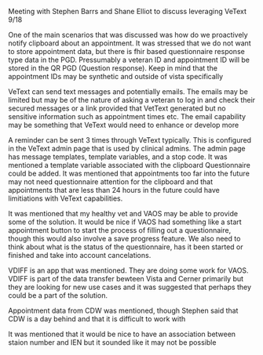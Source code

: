 
Meeting with Stephen Barrs and Shane Elliot to discuss leveraging VeText 9/18

One of the main scenarios that was discussed was how do we proactively notify clipboard about an appointment. 
It was stressed that we do not want to store appointment data, but there is fhir based questionnaire response type data in
the PGD. Pressumably a veteran ID and appointment ID will be stored in the QR PGD (Question response). Keep in mind that the appointment
IDs may be synthetic and outside of vista specifically 

VeText can send text messages and potentially emails. The emails may be limited but may be of the nature of asking a veteran to log in
and check their secured messages or a link provided that VetText generated but no sensitive information such as appointment times etc. 
The email capability may be something that VeText would need to enhance or develop more

A reminder can be sent 3 times through VeText typically. This is configured in the VeText admin page that is used by clinical admins.
The admin page has message templates, template variables, and a stop code. It was mentioned a template variable associated with the clipboard 
Questionnaire could be added. It was mentioned that appointments too far into the future may not need questionnaire attention for 
the clipboard and that appointments that are less than 24 hours in the future could have limitiations with VeText capabilities.

It was mentioned that my healthy vet and VAOS may be able to provide some of the solution. 
It would be nice if VAOS had something like a start appointment button to start the process of filling out a questionnaire, though this would also
involve a save progress feature. We also need to think about what is the status of the questionnaire, has it been started or finished and 
take into account cancelations. 

VDIFF is an app that was mentioned. They are doing some work for VAOS. VDIFF is part of the data transfer bewteen
Vista and Cerner primarily but they are looking for new use cases and it was suggested that perhaps they could be a part of the solution.

Appointment data from CDW was mentioned, though Stephen said that CDW is a day behind and that it is difficult to work with

It was mentioned that it would be nice to have an association between staion number and IEN but it sounded like it may not be possible

